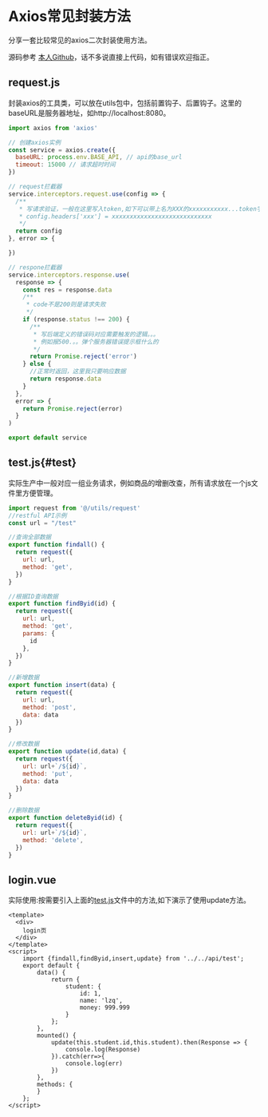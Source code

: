 # Axios常见封装方法


分享一套比较常见的axios二次封装使用方法。

源码参考 [本人Github](https://github.com/WorkingNiu/vueskeleton)，话不多说直接上代码，如有错误欢迎指正。

<!--more-->
## request.js

封装axios的工具类，可以放在utils包中，包括前置钩子、后置钩子。这里的baseURL是服务器地址，如http://localhost:8080。

```javascript
import axios from 'axios'

// 创建axios实例
const service = axios.create({
  baseURL: process.env.BASE_API, // api的base_url
  timeout: 15000 // 请求超时时间
})

// request拦截器
service.interceptors.request.use(config => {
  /**
   * 写请求验证，一般在这里写入token,如下可以带上名为XXX的xxxxxxxxxxx...token字符串
   * config.headers['xxx'] = xxxxxxxxxxxxxxxxxxxxxxxxxxxx
   */
  return config
}, error => {

})

// respone拦截器
service.interceptors.response.use(
  response => {
    const res = response.data
    /**
     * code不是200则是请求失败
     */
    if (response.status !== 200) {
      /**
       * 写后端定义的错误码对应需要触发的逻辑。。。
       * 例如报500.。。弹个服务器错误提示框什么的
       */
      return Promise.reject('error')
    } else {
      //正常时返回，这里我只要响应数据
      return response.data
    }
  },
  error => {
    return Promise.reject(error)
  }
)

export default service
```

## test.js{#test}

实际生产中一般对应一组业务请求，例如商品的增删改查，所有请求放在一个js文件里方便管理。

```javascript
import request from '@/utils/request'
//restful API示例
const url = "/test"

//查询全部数据
export function findall() {
  return request({
    url: url,
    method: 'get',
  })
}

//根据ID查询数据
export function findByid(id) {
  return request({
    url: url,
    method: 'get',
    params: {
      id
    },
  })
}

//新增数据
export function insert(data) {
  return request({
    url: url,
    method: 'post',
    data: data
  })
}

//修改数据
export function update(id,data) {
  return request({
    url: url+`/${id}`,
    method: 'put',
    data: data
  })
}

//删除数据
export function deleteByid(id) {
  return request({
    url: url+`/${id}`,
    method: 'delete',
  })
}

```

## login.vue

实际使用:按需要引入上面的[test.js](#test)文件中的方法,如下演示了使用update方法。

```vue
<template>
  <div>
    login页
  </div>
</template>
<script>
    import {findall,findByid,insert,update} from '../../api/test';
    export default {
        data() {
            return {
                student: {
                    id: 1,
                    name: 'lzq',
                    money: 999.999
                }
            };
        },
        mounted() {
            update(this.student.id,this.student).then(Response => {
                console.log(Response)
            }).catch(err=>{
                console.log(err)
            })
        },
        methods: {
        }
    };
</script>

```



